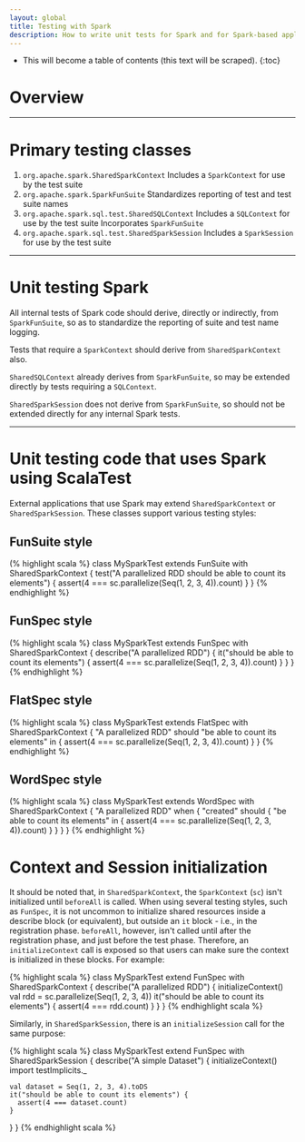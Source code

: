 ```yaml
---
layout: global
title: Testing with Spark
description: How to write unit tests for Spark and for Spark-based applications
---
```


* This will become a table of contents (this text will be scraped).
{:toc}

# Overview

***************************************************************************************************

# Primary testing classes

1. `org.apache.spark.SharedSparkContext`
   Includes a `SparkContext` for use by the test suite
1. `org.apache.spark.SparkFunSuite`
   Standardizes reporting of test and test suite names
1. `org.apache.spark.sql.test.SharedSQLContext`
   Includes a `SQLContext` for use by the test suite
   Incorporates `SparkFunSuite`
1. `org.apache.spark.sql.test.SharedSparkSession`
   Includes a `SparkSession` for use by the test suite

***************************************************************************************************

# Unit testing Spark

All internal tests of Spark code should derive, directly or indirectly, from `SparkFunSuite`, so as to standardize the reporting of suite and test name logging.

Tests that require a `SparkContext` should derive from `SharedSparkContext` also.

`SharedSQLContext` already derives from `SparkFunSuite`, so may be extended directly by tests requiring a `SQLContext`.

`SharedSparkSession` does not derive from `SparkFunSuite`, so should not be extended directly for any internal Spark tests.

***************************************************************************************************

# Unit testing code that uses Spark using ScalaTest

External applications that use Spark may extend `SharedSparkContext` or `SharedSparkSession`.  These classes support various testing styles:

## FunSuite style
(% highlight scala %}
class MySparkTest extends FunSuite with SharedSparkContext {
  test("A parallelized RDD should be able to count its elements") {
    assert(4 === sc.parallelize(Seq(1, 2, 3, 4)).count)
  }
}
{% endhighlight %}

## FunSpec style
(% highlight scala %}
class MySparkTest extends FunSpec with SharedSparkContext {
  describe("A parallelized RDD") {
    it("should be able to count its elements") {
      assert(4 === sc.parallelize(Seq(1, 2, 3, 4)).count)
    }
  }
}
{% endhighlight %}

## FlatSpec style
(% highlight scala %}
class MySparkTest extends FlatSpec with SharedSparkContext {
  "A parallelized RDD" should "be able to count its elements" in {
    assert(4 === sc.parallelize(Seq(1, 2, 3, 4)).count)
  }
}
{% endhighlight %}

## WordSpec style
(% highlight scala %}
class MySparkTest extends WordSpec with SharedSparkContext {
  "A parallelized RDD" when {
    "created" should {
      "be able to count its elements" in {
        assert(4 === sc.parallelize(Seq(1, 2, 3, 4)).count)
      }
    }
  }
}
{% endhighlight %}

# Context and Session initialization

It should be noted that, in `SharedSparkContext`, the `SparkContext` (`sc`) isn't initialized until `beforeAll` is called.  When using several testing styles, such as `FunSpec`, it is not uncommon to initialize shared resources inside a describe block (or equivalent), but outside an `it` block - i.e., in the registration phase.  `beforeAll`, however, isn't called until after the registration phase, and just before the test phase.  Therefore, an `initializeContext` call is exposed so that users can make sure the context is initialized in these blocks.  For example:

{% highlight scala %}
class MySparkTest extend FunSpec with SharedSparkContext {
  describe("A parallelized RDD") {
    initializeContext()
	val rdd = sc.parallelize(Seq(1, 2, 3, 4))
    it("should be able to count its elements") {
      assert(4 === rdd.count)
    }
  }
}
{% endhighlight scala %}

Similarly, in `SharedSparkSession`, there is an `initializeSession` call for the same purpose:

{% highlight scala %}
class MySparkTest extend FunSpec with SharedSparkSession {
  describe("A simple Dataset") {
    initializeContext()
	import testImplicits._

    val dataset = Seq(1, 2, 3, 4).toDS
    it("should be able to count its elements") {
      assert(4 === dataset.count)
    }
  }
}
{% endhighlight scala %}
